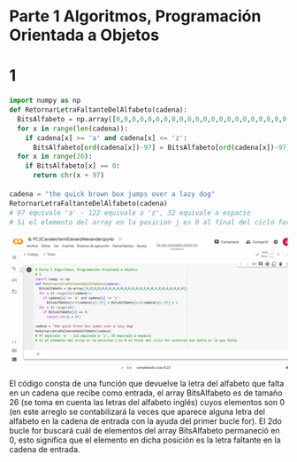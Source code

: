 # Parte 1 Algoritmos, Programación Orientada a Objetos
# 1
``` python
import numpy as np 
def RetornarLetraFaltanteDelAlfabeto(cadena):
  BitsAlfabeto = np.array([0,0,0,0,0,0,0,0,0,0,0,0,0,0,0,0,0,0,0,0,0,0,0,0,0,0])
  for x in range(len(cadena)):
    if cadena[x] >= 'a' and cadena[x] <= 'z':
      BitsAlfabeto[ord(cadena[x])-97] = BitsAlfabeto[ord(cadena[x])-97] + 1
  for x in range(26):
    if BitsAlfabeto[x] == 0:
      return chr(x + 97)     

cadena = "the quick brown box jumps over a lazy dog"
RetornarLetraFaltanteDelAlfabeto(cadena)
# 97 equivale 'a' - 122 equivale a 'z', 32 equivale a espacio
# Si el elemento del array en la posicion j es 0 al final del ciclo for entonces ese letra es la que falta
```

![Captura de la ejecución del código](Imágenes/PC2Imagen1.png)

El código consta de una función que devuelve la letra del alfabeto que falta en un cadena que recibe como entrada, el array BitsAlfabeto es de tamaño 26 (se toma en cuenta las letras del alfabeto inglés) cuyos elementos son 0 (en este arreglo se contabilizará la veces que aparece alguna letra del alfabeto en la cadena de entrada con la ayuda del primer bucle for). El 2do bucle for buscará cuál de elementos del array BitsAlfabeto permaneció en 0, esto significa que el elemento en dicha posición es la letra faltante en la cadena de entrada. 


